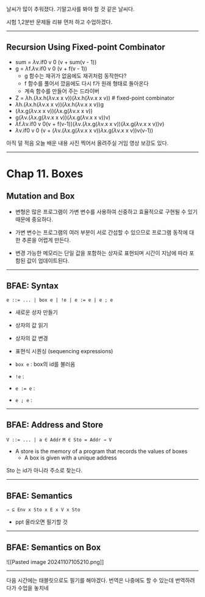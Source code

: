 날씨가 많이 추워졌다.
기말고사를 봐야 할 것 같은 날씨다.

시험 1,2분반 문제들 리뷰 먼저 하고 수업하겠다.

---
## Recursion Using Fixed-point Combinator
- sum = $\lambda$v.if0 v 0 (v + sum(v - 1))
- g = $\lambda$f.$\lambda$v.if0 v 0 (v + f(v - 1))
	- g 함수는 재귀가 없음에도 재귀처럼 동작한다?
	- f 함수를 풀어서 깠음에도 다시 f가 원래 형태로 돌아온다
	- 계속 함수를 만들어 주는 드라이버
- Z = $\lambda$h.($\lambda$x.h($\lambda$v.x x v))($\lambda$x.h($\lambda$v.x x v)) # fixed-point combinator
- $\lambda$h.($\lambda$x.h($\lambda$v.x x v))($\lambda$x.h($\lambda$v.x x v))g
- ($\lambda$x.g($\lambda$v.x x v))($\lambda$x.g($\lambda$v.x x v))
- g($\lambda$v.($\lambda$x.g($\lambda$v.x x v))($\lambda$x.g($\lambda$v.x x v))v)
- $\lambda$f.$\lambda$v.if0 v 0(v + f(v-1))($\lambda$v.($\lambda$x.g($\lambda$v.x x v))($\lambda$x.g($\lambda$v.x x v))v)
- $\lambda$v.if0 v 0 (v + ($\lambda$v.($\lambda$x.g($\lambda$v.x x v))$\lambda$x.g($\lambda$v.x x v))v(v-1))

아직 덜 적음
오늘 배운 내용 사진 찍어서 올려주실 거임
영상 보강도 있다.

---
# Chap 11. Boxes
## Mutation and Box
- 변형은 많은 프로그램이 가변 변수를 사용하여 신중하고 효율적으로 구현될 수 있기 때문에 중요하다.

- 가변 변수는 프로그램의 여러 부분이 서로 간섭할 수 있으므로 프로그램 동작에 대한 추론을 어렵게 만든다.

- 변경 가능한 메모리는 단일 값을 포함하는 상자로 표현되며 시간이 지남에 따라 포함된 값이 업데이트된다.

---
## BFAE: Syntax
`e ::= ... | box e | !e | e := e | e ; e`

- 새로운 상자 만들기
- 상자의 값 읽기
- 상자의 값 변경
- 표현식 시퀀싱 (sequencing expressions)

- `box e` : box의 id를 불러옴
- `!e` : 
- `e := e` : 
- `e ; e` : 

---
## BFAE: Address and Store
`V ::= ... | a ∈ Addr`
`M ∈ Sto = Addr → V`

- A store is the memory of a program that records the values of boxes
	- A box is given with a unique address

Sto 는 id가 아니라 주소로 찾는다.

---
## BFAE: Semantics
`⇒ ⊆ Env x Sto x E x V x Sto`

- ppt 올라오면 필기할 것

---
## BFAE: Semantics on Box
![[Pasted image 20241107105210.png]]







---
다음 시간에는 태블릿으로도 필기를 해야겠다.
번역은 나중에도 할 수 있는데
번역하려다가 수업을 놓치네